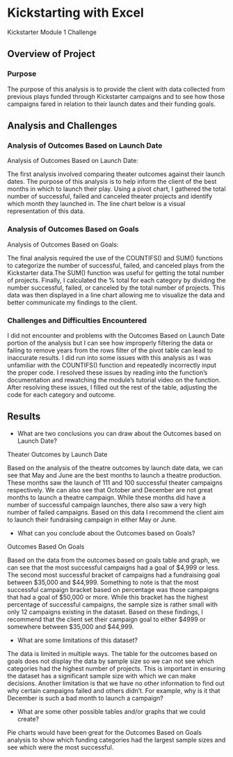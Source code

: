 # Kickstarting with Excel

Kickstarter Module 1 Challenge

## Overview of Project

### Purpose

The purpose of this analysis is to provide the client with data collected from previous plays funded through Kickstarter campaigns and to see how those campaigns fared in relation to their launch dates and their funding goals.
## Analysis and Challenges

### Analysis of Outcomes Based on Launch Date

Analysis of Outcomes Based on Launch Date:

The first analysis involved comparing theater outcomes against their launch dates. The purpose of this analysis is to help inform the client of the best months in which to launch their play. Using a pivot chart, I gathered the total number of successful, failed and canceled theater projects and identify which month they launched in. The line chart below is a visual representation of this data. 

### Analysis of Outcomes Based on Goals

Analysis of Outcomes Based on Goals:

The final analysis required the use of the COUNTIFS() and SUM() functions to categorize the number of successful, failed, and canceled plays from the Kickstarter data.The SUM() function was useful for getting the total number of projects. Finally, I calculated the % total for each category by dividing the number successful, failed, or canceled by the total number of projects. This data was then displayed in a line chart allowing me to visualize the data and better communicate my findings to the client.

### Challenges and Difficulties Encountered

 I did not encounter and problems with the Outcomes Based on Launch Date portion of the analysis but I can see how improperly filtering the data or failing to remove years from the rows filter of the pivot table can lead to inaccurate results. I did run into some issues with this analysis as I was unfamiliar with the COUNTIFS() function and repeatedly incorrectly input the proper code. I resolved these issues by reading into the function’s documentation and rewatching the module’s tutorial video on the function. After resolving these issues, I filled out the rest of the table, adjusting the code for each category and outcome. 

## Results

- What are two conclusions you can draw about the Outcomes based on Launch Date?

Theater Outcomes by Launch Date

Based on the analysis of the theatre outcomes by launch date data, we can see that May and June are the best months to launch a theatre production. These months saw the launch of 111 and 100 successful theater campaigns respectively. We can also see that October and December are not great months to launch a theatre campaign. While these months did have a number of successful campaign launches, there also saw a very high number of failed campaigns. Based on this data I recommend the client aim to launch their fundraising campaign in either May or June.

- What can you conclude about the Outcomes based on Goals?

Outcomes Based On Goals

Based on the data from the outcomes based on goals table and graph, we can see that the most successful campaigns had a goal of $4,999 or less. The second most successful bracket of campaigns had a fundraising goal between $35,000 and $44,999. Something to note is that the most successful campaign bracket based on percentage was those campaigns that had a goal of $50,000 or more. While this bracket has the highest percentage of successful campaigns, the sample size is rather small with only 12 campaigns existing in the dataset. Based on these findings, I recommend that the client set their campaign goal to either $4999 or somewhere between $35,000 and $44,999.

- What are some limitations of this dataset?

The data is limited in multiple ways. The table for the outcomes based on goals does not display the data by sample size so we can not see which categories had the highest number of projects. This is important in ensuring the dataset has a significant sample size with which we can make decisions. Another limitation is that we have no other information to find out why certain campaigns failed and others didn’t. For example, why is it that December is such a bad month to launch a campaign?

- What are some other possible tables and/or graphs that we could create?

Pie charts would have been great for the Outcomes Based on Goals analysis to show which funding categories had the largest sample sizes and see which were the most successful.